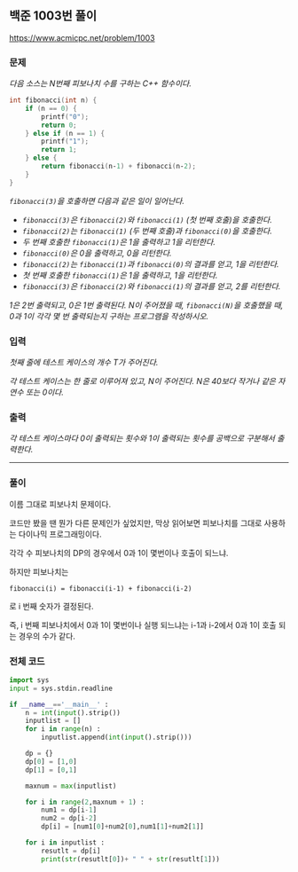 ## 백준 1003번 풀이

https://www.acmicpc.net/problem/1003

### 문제

*다음 소스는 N번째 피보나치 수를 구하는 C++ 함수이다.*

```c++
int fibonacci(int n) {
    if (n == 0) {
        printf("0");
        return 0;
    } else if (n == 1) {
        printf("1");
        return 1;
    } else {
        return fibonacci(n‐1) + fibonacci(n‐2);
    }
}
```

*`fibonacci(3)`을 호출하면 다음과 같은 일이 일어난다.*

- *`fibonacci(3)`은 `fibonacci(2)`와 `fibonacci(1)` (첫 번째 호출)을 호출한다.*
- *`fibonacci(2)`는 `fibonacci(1)` (두 번째 호출)과 `fibonacci(0)`을 호출한다.*
- *두 번째 호출한 `fibonacci(1)`은 1을 출력하고 1을 리턴한다.*
- *`fibonacci(0)`은 0을 출력하고, 0을 리턴한다.*
- *`fibonacci(2)`는 `fibonacci(1)`과 `fibonacci(0)`의 결과를 얻고, 1을 리턴한다.*
- *첫 번째 호출한 `fibonacci(1)`은 1을 출력하고, 1을 리턴한다.*
- *`fibonacci(3)`은 `fibonacci(2)`와 `fibonacci(1)`의 결과를 얻고, 2를 리턴한다.*

*1은 2번 출력되고, 0은 1번 출력된다. N이 주어졌을 때, `fibonacci(N)`을 호출했을 때, 0과 1이 각각 몇 번 출력되는지 구하는 프로그램을 작성하시오.*

### 입력

*첫째 줄에 테스트 케이스의 개수 T가 주어진다.*

*각 테스트 케이스는 한 줄로 이루어져 있고, N이 주어진다. N은 40보다 작거나 같은 자연수 또는 0이다.*

### 출력

*각 테스트 케이스마다 0이 출력되는 횟수와 1이 출력되는 횟수를 공백으로 구분해서 출력한다.*

***

### 풀이

이름 그대로 피보나치 문제이다.



코드만 봤을 땐 뭔가 다른 문제인가 싶었지만, 막상 읽어보면 피보나치를 그대로 사용하는 다이나믹 프로그래밍이다.

각각 수 피보나치의 DP의 경우에서 0과 1이 몇번이나 호출이 되느냐.



하지만 피보나치는

`fibonacci(i) = fibonacci(i-1) + fibonacci(i-2)`

로 i 번째 숫자가 결정된다.



즉, i 번째 피보나치에서 0과 1이 몇번이나 실행 되느냐는 i-1과 i-2에서 0과 1이 호출 되는 경우의 수가 같다.



### 전체 코드

```python
import sys
input = sys.stdin.readline

if __name__=='__main__' :
    n = int(input().strip())
    inputlist = []
    for i in range(n) :
        inputlist.append(int(input().strip()))

    dp = {}
    dp[0] = [1,0]
    dp[1] = [0,1]

    maxnum = max(inputlist)

    for i in range(2,maxnum + 1) :
        num1 = dp[i-1]
        num2 = dp[i-2]
        dp[i] = [num1[0]+num2[0],num1[1]+num2[1]]

    for i in inputlist :
        resutlt = dp[i]
        print(str(resutlt[0])+ " " + str(resutlt[1]))
```



